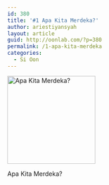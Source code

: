 ```yaml
---
id: 380
title: '#1 Apa Kita Merdeka?'
author: ariestiyansyah
layout: article
guid: http://oonlab.com/?p=380
permalink: /1-apa-kita-merdeka
categories:
  - Si Oon
---
```

<div id="attachment_381" style="width: 726px" class="wp-caption aligncenter">
  <a href="http://oonlab.com/wp-content/uploads/2014/08/merdeka.png"><img class="size-full wp-image-381" src="http://oonlab.com/wp-content/uploads/2014/08/merdeka.png" alt="Apa Kita Merdeka?" width="200"/></a>
  
  <p class="wp-caption-text">
    Apa Kita Merdeka?
  </p>
</div>